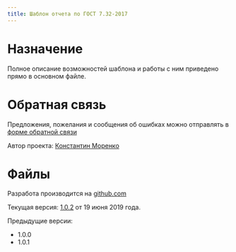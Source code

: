 ```yaml
---
title: Шаблон отчета по ГОСТ 7.32-2017
---
```


# Назначение

Полное описание возможностей шаблона и работы с ним приведено прямо в
основном файле.

# Обратная связь

Предложения, пожелания и сообщения об ошибках можно отправлять в
[форме обратной связи](https://forms.yandex.ru/u/5d03bf6219621d0da3869577/)

Автор проекта: [Константин Моренко](konstantin-morenko.ru)

# Файлы

Разработа производится на
[github.com](https://github.com/konstantin-morenko/report-732-2017)

Текущая версия:
[1.0.2](https://github.com/konstantin-morenko/report-732-2017/releases/download/v1.0.2/report-732-2017-1.0.2.zip)
от 19 июня 2019 года.

Предыдущие версии:
- 1.0.0
- 1.0.1
